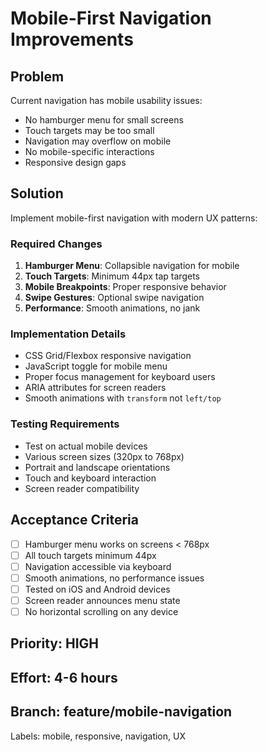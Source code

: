 # Mobile-First Navigation Improvements

## Problem
Current navigation has mobile usability issues:
- No hamburger menu for small screens
- Touch targets may be too small
- Navigation may overflow on mobile
- No mobile-specific interactions
- Responsive design gaps

## Solution
Implement mobile-first navigation with modern UX patterns:

### Required Changes
1. **Hamburger Menu**: Collapsible navigation for mobile
2. **Touch Targets**: Minimum 44px tap targets
3. **Mobile Breakpoints**: Proper responsive behavior
4. **Swipe Gestures**: Optional swipe navigation
5. **Performance**: Smooth animations, no jank

### Implementation Details
- CSS Grid/Flexbox responsive navigation
- JavaScript toggle for mobile menu
- Proper focus management for keyboard users
- ARIA attributes for screen readers
- Smooth animations with `transform` not `left/top`

### Testing Requirements
- Test on actual mobile devices
- Various screen sizes (320px to 768px)
- Portrait and landscape orientations
- Touch and keyboard interaction
- Screen reader compatibility

## Acceptance Criteria
- [ ] Hamburger menu works on screens < 768px
- [ ] All touch targets minimum 44px
- [ ] Navigation accessible via keyboard
- [ ] Smooth animations, no performance issues
- [ ] Tested on iOS and Android devices
- [ ] Screen reader announces menu state
- [ ] No horizontal scrolling on any device

## Priority: HIGH
## Effort: 4-6 hours
## Branch: feature/mobile-navigation

Labels: mobile, responsive, navigation, UX
